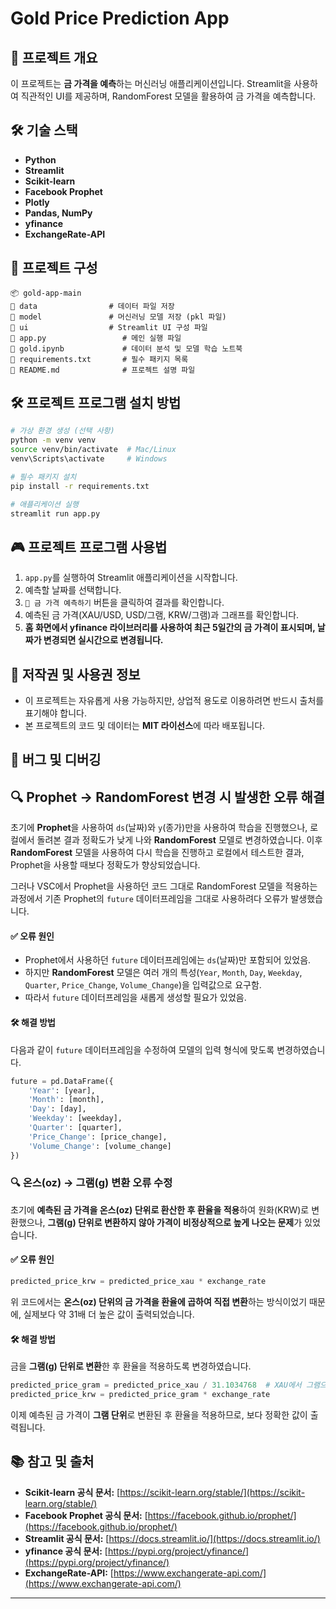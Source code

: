 # Gold Price Prediction App

## 📌 프로젝트 개요

이 프로젝트는 **금 가격을 예측**하는 머신러닝 애플리케이션입니다.
Streamlit을 사용하여 직관적인 UI를 제공하며,
RandomForest 모델을 활용하여 금 가격을 예측합니다.&#x20;

## 🛠 기술 스택

- **Python**
- **Streamlit**&#x20;
- **Scikit-learn**&#x20;
- **Facebook Prophet**&#x20;
- **Plotly**&#x20;
- **Pandas, NumPy** 
- **yfinance** 
- **ExchangeRate-API**&#x20;

## 📂 프로젝트 구성

```
📦 gold-app-main
📂 data                # 데이터 파일 저장
📂 model               # 머신러닝 모델 저장 (pkl 파일)
📂 ui                  # Streamlit UI 구성 파일
📝 app.py                 # 메인 실행 파일
📝 gold.ipynb             # 데이터 분석 및 모델 학습 노트북
📝 requirements.txt       # 필수 패키지 목록
📝 README.md              # 프로젝트 설명 파일
```

## 🛠 프로젝트 프로그램 설치 방법

```bash
# 가상 환경 생성 (선택 사항)
python -m venv venv
source venv/bin/activate  # Mac/Linux
venv\Scripts\activate     # Windows

# 필수 패키지 설치
pip install -r requirements.txt

# 애플리케이션 실행
streamlit run app.py
```

## 🎮 프로젝트 프로그램 사용법

1. `app.py`를 실행하여 Streamlit 애플리케이션을 시작합니다.
2. 예측할 날짜를 선택합니다.
3. `🔮 금 가격 예측하기` 버튼을 클릭하여 결과를 확인합니다.
4. 예측된 금 가격(XAU/USD, USD/그램, KRW/그램)과 그래프를 확인합니다.
5. **홈 화면에서 yfinance 라이브러리를 사용하여 최근 5일간의 금 가격이 표시되며, 날짜가 변경되면 실시간으로 변경됩니다.**

## 📜 저작권 및 사용권 정보

- 이 프로젝트는 자유롭게 사용 가능하지만, 상업적 용도로 이용하려면 반드시 출처를 표기해야 합니다.
- 본 프로젝트의 코드 및 데이터는 **MIT 라이선스**에 따라 배포됩니다.

## 🐞 버그 및 디버깅

## 🔍 Prophet → RandomForest 변경 시 발생한 오류 해결

초기에 **Prophet**을 사용하여 `ds`(날짜)와 `y`(종가)만을 사용하여 학습을 진행했으나, 로컬에서 돌려본 결과 정확도가 낮게 나와 **RandomForest** 모델로 변경하였습니다. 이후 **RandomForest** 모델을 사용하여 다시 학습을 진행하고 로컬에서 테스트한 결과, Prophet을 사용할 때보다 정확도가 향상되었습니다.

그러나 VSC에서 Prophet을 사용하던 코드 그대로 RandomForest 모델을 적용하는 과정에서 기존 Prophet의 `future` 데이터프레임을 그대로 사용하려다 오류가 발생했습니다.

#### ✅ 오류 원인

- Prophet에서 사용하던 `future` 데이터프레임에는 `ds`(날짜)만 포함되어 있었음.
- 하지만 **RandomForest** 모델은 여러 개의 특성(`Year`, `Month`, `Day`, `Weekday`, `Quarter`, `Price_Change`, `Volume_Change`)을 입력값으로 요구함.
- 따라서 `future` 데이터프레임을 새롭게 생성할 필요가 있었음.

#### 🛠 해결 방법

다음과 같이 `future` 데이터프레임을 수정하여 모델의 입력 형식에 맞도록 변경하였습니다.

```python
future = pd.DataFrame({
    'Year': [year],
    'Month': [month],
    'Day': [day],
    'Weekday': [weekday],
    'Quarter': [quarter],
    'Price_Change': [price_change],
    'Volume_Change': [volume_change]
})
```

### 🔍 온스(oz) → 그램(g) 변환 오류 수정

초기에 **예측된 금 가격을 온스(oz) 단위로 환산한 후 환율을 적용**하여 원화(KRW)로 변환했으나, **그램(g) 단위로 변환하지 않아 가격이 비정상적으로 높게 나오는 문제**가 있었습니다.

#### ✅ 오류 원인

```python
predicted_price_krw = predicted_price_xau * exchange_rate
```

위 코드에서는 **온스(oz) 단위의 금 가격을 환율에 곱하여 직접 변환**하는 방식이었기 때문에, 실제보다 약 31배 더 높은 값이 출력되었습니다.

#### 🛠 해결 방법

금을 **그램(g) 단위로 변환**한 후 환율을 적용하도록 변경하였습니다.

```python
predicted_price_gram = predicted_price_xau / 31.1034768  # XAU에서 그램으로 변환
predicted_price_krw = predicted_price_gram * exchange_rate
```

이제 예측된 금 가격이 **그램 단위**로 변환된 후 환율을 적용하므로, 보다 정확한 값이 출력됩니다.

## 📚 참고 및 출처

- **Scikit-learn 공식 문서:** [https://scikit-learn.org/stable/](https://scikit-learn.org/stable/)
- **Facebook Prophet 공식 문서:** [https://facebook.github.io/prophet/](https://facebook.github.io/prophet/)
- **Streamlit 공식 문서:** [https://docs.streamlit.io/](https://docs.streamlit.io/)
- **yfinance 공식 문서:** [https://pypi.org/project/yfinance/](https://pypi.org/project/yfinance/)
- **ExchangeRate-API:** [https://www.exchangerate-api.com/](https://www.exchangerate-api.com/)

---

